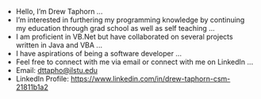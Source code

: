 - Hello, I’m Drew Taphorn ...
- I’m interested in furthering my programming knowledge by continuing my education through grad school as well as self teaching ...
- I am proficient in VB.Net but have collaborated on several projects written in Java and VBA ...
- I have aspirations of being a software developer ...
- Feel free to connect with me via email or connect with me on LinkedIn ...
- Email: dttapho@ilstu.edu
- LinkedIn Profile: https://www.linkedin.com/in/drew-taphorn-csm-21811b1a2
<!---
dtap34/dtap34 is a ✨ special ✨ repository because its `README.md` (this file) appears on your GitHub profile.
You can click the Preview link to take a look at your changes.
--->
